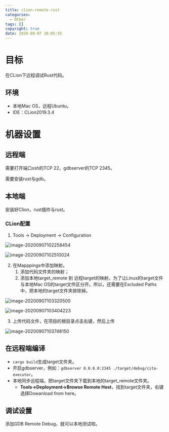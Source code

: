 ```yaml
---
title: clion-remote-rust
categories:
  - Other
tags: []
copyright: true
date: 2020-09-07 10:05:55
---
```


# 目标

在CLion下远程调试Rust代码。

<!--more-->

## 环境

* 本地Mac OS，远程Ubuntu。
* IDE：CLion2019.3.4

# 机器设置

## 远程端

需要打开端口ssh的TCP 22，gdbserver的TCP 2345。

需要安装rust与gdb。

## 本地端

安装好Clion，rust插件与rust。

### CLion配置

1. Tools -> Deployment -> Configuration

![image-20200907102258454](http://image-jennerblog.test.upcdn.net/img/image-20200907102258454.png)

![image-20200907102510024](http://image-jennerblog.test.upcdn.net/img/image-20200907102510024.png)

2. 在Mapppings中添加映射。
   1. 添加代码文件夹的映射；
   2. 添加本地target_remote 到 远程target的映射，为了让Linux的target文件与本地Mac OS的target文件区分开。所以，还需要在Excluded Paths中，把本地的target文件夹排除掉。

![image-20200907103320500](http://image-jennerblog.test.upcdn.net/img/image-20200907103320500.png)

![image-20200907103404223](http://image-jennerblog.test.upcdn.net/img/image-20200907103404223.png)

3. 上传代码文件，在项目的根目录点击右键，然后上传

![image-20200907103748150](http://image-jennerblog.test.upcdn.net/img/image-20200907103748150.png)

## 在远程端编译

* `cargo build`生成target文件夹。
* 开启gdbserver，例如：`gdbserver 0.0.0.0:2345 ./target/debug/cita-executor`。
* 本地同步远程端，把target文件夹下载到本地的target_remote文件夹。
  * **Tools→Deployment→Browse Remote Host**，找到target文件夹，右键选择Dowanload from here。

## 调试设置

添加GDB Remote Debug，就可以本地测试啦。



